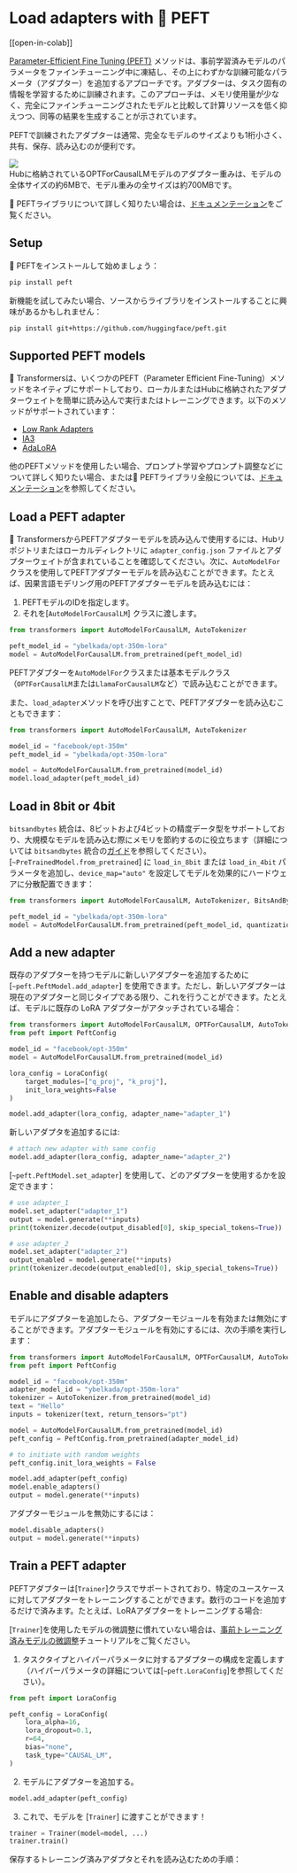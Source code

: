 <!--Copyright 2023 The HuggingFace Team. All rights reserved.
Licensed under the Apache License, Version 2.0 (the "License"); you may not use this file except in compliance with
the License. You may obtain a copy of the License at
http://www.apache.org/licenses/LICENSE-2.0
Unless required by applicable law or agreed to in writing, software distributed under the License is distributed on
an "AS IS" BASIS, WITHOUT WARRANTIES OR CONDITIONS OF ANY KIND, either express or implied. See the License for the
specific language governing permissions and limitations under the License.
⚠️ Note that this file is in Markdown but contain specific syntax for our doc-builder (similar to MDX) that may not be
rendered properly in your Markdown viewer.
-->


# Load adapters with 🤗 PEFT

[[open-in-colab]]

[Parameter-Efficient Fine Tuning (PEFT)](https://huggingface.co/blog/peft) メソッドは、事前学習済みモデルのパラメータをファインチューニング中に凍結し、その上にわずかな訓練可能なパラメータ（アダプター）を追加するアプローチです。アダプターは、タスク固有の情報を学習するために訓練されます。このアプローチは、メモリ使用量が少なく、完全にファインチューニングされたモデルと比較して計算リソースを低く抑えつつ、同等の結果を生成することが示されています。

PEFTで訓練されたアダプターは通常、完全なモデルのサイズよりも1桁小さく、共有、保存、読み込むのが便利です。

<div class="flex flex-col justify-center">
  <img src="https://huggingface.co/datasets/huggingface/documentation-images/resolve/main/peft/PEFT-hub-screenshot.png"/>
  <figcaption class="text-center">Hubに格納されているOPTForCausalLMモデルのアダプター重みは、モデルの全体サイズの約6MBで、モデル重みの全サイズは約700MBです。</figcaption>
</div>

🤗 PEFTライブラリについて詳しく知りたい場合は、[ドキュメンテーション](https://huggingface.co/docs/peft/index)をご覧ください。

## Setup

🤗 PEFTをインストールして始めましょう：


```bash
pip install peft
```

新機能を試してみたい場合、ソースからライブラリをインストールすることに興味があるかもしれません：

```bash
pip install git+https://github.com/huggingface/peft.git
```

## Supported PEFT models

🤗 Transformersは、いくつかのPEFT（Parameter Efficient Fine-Tuning）メソッドをネイティブにサポートしており、ローカルまたはHubに格納されたアダプターウェイトを簡単に読み込んで実行またはトレーニングできます。以下のメソッドがサポートされています：

- [Low Rank Adapters](https://huggingface.co/docs/peft/conceptual_guides/lora)
- [IA3](https://huggingface.co/docs/peft/conceptual_guides/ia3)
- [AdaLoRA](https://arxiv.org/abs/2303.10512)

他のPEFTメソッドを使用したい場合、プロンプト学習やプロンプト調整などについて詳しく知りたい場合、または🤗 PEFTライブラリ全般については、[ドキュメンテーション](https://huggingface.co/docs/peft/index)を参照してください。


## Load a PEFT adapter

🤗 TransformersからPEFTアダプターモデルを読み込んで使用するには、Hubリポジトリまたはローカルディレクトリに `adapter_config.json` ファイルとアダプターウェイトが含まれていることを確認してください。次に、`AutoModelFor` クラスを使用してPEFTアダプターモデルを読み込むことができます。たとえば、因果言語モデリング用のPEFTアダプターモデルを読み込むには：

1. PEFTモデルのIDを指定します。
2. それを[`AutoModelForCausalLM`] クラスに渡します。


```py
from transformers import AutoModelForCausalLM, AutoTokenizer

peft_model_id = "ybelkada/opt-350m-lora"
model = AutoModelForCausalLM.from_pretrained(peft_model_id)
```

<Tip>

PEFTアダプターを`AutoModelFor`クラスまたは基本モデルクラス（`OPTForCausalLM`または`LlamaForCausalLM`など）で読み込むことができます。

</Tip>

また、`load_adapter`メソッドを呼び出すことで、PEFTアダプターを読み込むこともできます：


```py
from transformers import AutoModelForCausalLM, AutoTokenizer

model_id = "facebook/opt-350m"
peft_model_id = "ybelkada/opt-350m-lora"

model = AutoModelForCausalLM.from_pretrained(model_id)
model.load_adapter(peft_model_id)
```

## Load in 8bit or 4bit


`bitsandbytes` 統合は、8ビットおよび4ビットの精度データ型をサポートしており、大規模なモデルを読み込む際にメモリを節約するのに役立ちます（詳細については `bitsandbytes` 統合の[ガイド](./quantization#bitsandbytes-integration)を参照してください）。[`~PreTrainedModel.from_pretrained`] に `load_in_8bit` または `load_in_4bit` パラメータを追加し、`device_map="auto"` を設定してモデルを効果的にハードウェアに分散配置できます：

```py
from transformers import AutoModelForCausalLM, AutoTokenizer, BitsAndBytesConfig

peft_model_id = "ybelkada/opt-350m-lora"
model = AutoModelForCausalLM.from_pretrained(peft_model_id, quantization_config=BitsAndBytesConfig(load_in_8bit=True))
```

## Add a new adapter

既存のアダプターを持つモデルに新しいアダプターを追加するために [`~peft.PeftModel.add_adapter`] を使用できます。ただし、新しいアダプターは現在のアダプターと同じタイプである限り、これを行うことができます。たとえば、モデルに既存の LoRA アダプターがアタッチされている場合：


```py
from transformers import AutoModelForCausalLM, OPTForCausalLM, AutoTokenizer
from peft import PeftConfig

model_id = "facebook/opt-350m"
model = AutoModelForCausalLM.from_pretrained(model_id)

lora_config = LoraConfig(
    target_modules=["q_proj", "k_proj"],
    init_lora_weights=False
)

model.add_adapter(lora_config, adapter_name="adapter_1")
```

新しいアダプタを追加するには:


```py
# attach new adapter with same config
model.add_adapter(lora_config, adapter_name="adapter_2")
```

[`~peft.PeftModel.set_adapter`] を使用して、どのアダプターを使用するかを設定できます：


```py
# use adapter_1
model.set_adapter("adapter_1")
output = model.generate(**inputs)
print(tokenizer.decode(output_disabled[0], skip_special_tokens=True))

# use adapter_2
model.set_adapter("adapter_2")
output_enabled = model.generate(**inputs)
print(tokenizer.decode(output_enabled[0], skip_special_tokens=True))
```

## Enable and disable adapters

モデルにアダプターを追加したら、アダプターモジュールを有効または無効にすることができます。アダプターモジュールを有効にするには、次の手順を実行します：

```py
from transformers import AutoModelForCausalLM, OPTForCausalLM, AutoTokenizer
from peft import PeftConfig

model_id = "facebook/opt-350m"
adapter_model_id = "ybelkada/opt-350m-lora"
tokenizer = AutoTokenizer.from_pretrained(model_id)
text = "Hello"
inputs = tokenizer(text, return_tensors="pt")

model = AutoModelForCausalLM.from_pretrained(model_id)
peft_config = PeftConfig.from_pretrained(adapter_model_id)

# to initiate with random weights
peft_config.init_lora_weights = False

model.add_adapter(peft_config)
model.enable_adapters()
output = model.generate(**inputs)
```

アダプターモジュールを無効にするには：

```py
model.disable_adapters()
output = model.generate(**inputs)
```

## Train a PEFT adapter

PEFTアダプターは[`Trainer`]クラスでサポートされており、特定のユースケースに対してアダプターをトレーニングすることができます。数行のコードを追加するだけで済みます。たとえば、LoRAアダプターをトレーニングする場合:

<Tip>

[`Trainer`]を使用したモデルの微調整に慣れていない場合は、[事前トレーニング済みモデルの微調整](training)チュートリアルをご覧ください。

</Tip>

1. タスクタイプとハイパーパラメータに対するアダプターの構成を定義します（ハイパーパラメータの詳細については[`~peft.LoraConfig`]を参照してください）。


```py
from peft import LoraConfig

peft_config = LoraConfig(
    lora_alpha=16,
    lora_dropout=0.1,
    r=64,
    bias="none",
    task_type="CAUSAL_LM",
)
```

2. モデルにアダプターを追加する。


```py
model.add_adapter(peft_config)
```

3. これで、モデルを [`Trainer`] に渡すことができます！

```py
trainer = Trainer(model=model, ...)
trainer.train()
```

保存するトレーニング済みアダプタとそれを読み込むための手順：
